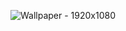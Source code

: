 ![Wallpaper - 1920x1080](https://github.com/Gabb-c/nlw-expert-notes/assets/65926741/eaed66ed-cdec-4b08-a4e1-dacb7c58698b)
